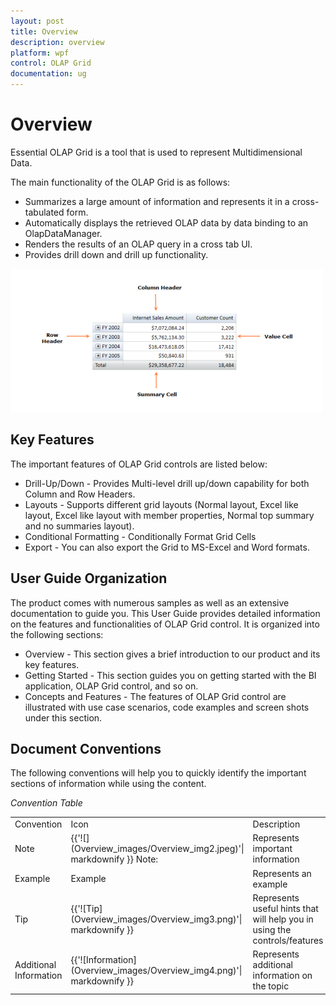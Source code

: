 ```yaml
---
layout: post
title: Overview
description: overview
platform: wpf
control: OLAP Grid
documentation: ug
---
```


# Overview

Essential OLAP Grid is a tool that is used to represent Multidimensional Data. 

The main functionality of the OLAP Grid is as follows:

* Summarizes a large amount of information and represents it in a cross-tabulated form. 
* Automatically displays the retrieved OLAP data by data binding to an OlapDataManager.
* Renders the results of an OLAP query in a cross tab UI. 
* Provides drill down and drill up functionality.

![Figure 1.OLAP Grid Control](Overview_images/Overview_img1.png)


## Key Features

The important features of OLAP Grid controls are listed below:

* Drill-Up/Down - Provides Multi-level drill up/down capability for both Column and Row Headers.
* Layouts - Supports different grid layouts (Normal layout, Excel like layout, Excel like layout with member properties, Normal top summary and no summaries layout). 
* Conditional Formatting - Conditionally Format Grid Cells
* Export - You can also export the Grid to MS-Excel and Word formats.

## User Guide Organization

The product comes with numerous samples as well as an extensive documentation to guide you. This User Guide provides detailed information on the features and functionalities of OLAP Grid control. It is organized into the following sections:

* Overview - This section gives a brief introduction to our product and its key features.
* Getting Started - This section guides you on getting started with the BI application, OLAP Grid control, and so on.
* Concepts and Features - The features of OLAP Grid control are illustrated with use case scenarios, code examples and screen shots under this section.

## Document Conventions

The following conventions will help you to quickly identify the important sections of information while using the content.

_Convention Table_

<table>
<tr>
<td>
Convention</td><td>
Icon</td><td>
Description</td></tr>
<tr>
<td>
Note</td><td>
{{'![](Overview_images/Overview_img2.jpeg)'| markdownify }}
Note:</td><td>
Represents important information</td></tr>
<tr>
<td>
Example</td><td>
Example</td><td>
Represents an example</td></tr>
<tr>
<td>
Tip</td><td>
{{'![Tip](Overview_images/Overview_img3.png)'| markdownify }}
</td><td>
Represents useful hints that will help you in using the controls/features</td></tr>
<tr>
<td>
Additional Information</td><td>
{{'![Information](Overview_images/Overview_img4.png)'| markdownify }}
</td><td>
Represents additional information on the topic</td></tr>
</table>


